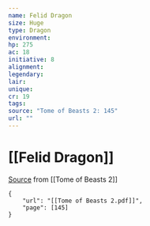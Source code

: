 ```yaml
---
name: Felid Dragon
size: Huge
type: Dragon
environment: 
hp: 275
ac: 18
initiative: 8
alignment: 
legendary: 
lair: 
unique: 
cr: 19
tags: 
source: "Tome of Beasts 2: 145"
url: ""
---
```

# [[Felid Dragon]]

[Source](zotero://open-pdf/library/items/9UQIAB6R?page=145) from [[Tome of Beasts 2]]

```pdf
{
	"url": "[[Tome of Beasts 2.pdf]]",
	"page": [145]
}
```

